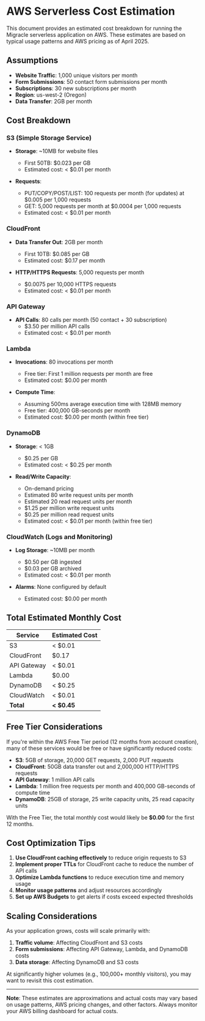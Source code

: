 # AWS Serverless Cost Estimation

This document provides an estimated cost breakdown for running the Migracle serverless application on AWS. These estimates are based on typical usage patterns and AWS pricing as of April 2025.

## Assumptions

- **Website Traffic**: 1,000 unique visitors per month
- **Form Submissions**: 50 contact form submissions per month
- **Subscriptions**: 30 new subscriptions per month
- **Region**: us-west-2 (Oregon)
- **Data Transfer**: 2GB per month

## Cost Breakdown

### S3 (Simple Storage Service)

- **Storage**: ~10MB for website files
  - First 50TB: $0.023 per GB
  - Estimated cost: < $0.01 per month

- **Requests**:
  - PUT/COPY/POST/LIST: 100 requests per month (for updates) at $0.005 per 1,000 requests
  - GET: 5,000 requests per month at $0.0004 per 1,000 requests
  - Estimated cost: < $0.01 per month

### CloudFront

- **Data Transfer Out**: 2GB per month
  - First 10TB: $0.085 per GB
  - Estimated cost: $0.17 per month

- **HTTP/HTTPS Requests**: 5,000 requests per month
  - $0.0075 per 10,000 HTTPS requests
  - Estimated cost: < $0.01 per month

### API Gateway

- **API Calls**: 80 calls per month (50 contact + 30 subscription)
  - $3.50 per million API calls
  - Estimated cost: < $0.01 per month

### Lambda

- **Invocations**: 80 invocations per month
  - Free tier: First 1 million requests per month are free
  - Estimated cost: $0.00 per month

- **Compute Time**:
  - Assuming 500ms average execution time with 128MB memory
  - Free tier: 400,000 GB-seconds per month
  - Estimated cost: $0.00 per month (within free tier)

### DynamoDB

- **Storage**: < 1GB
  - $0.25 per GB
  - Estimated cost: < $0.25 per month

- **Read/Write Capacity**:
  - On-demand pricing
  - Estimated 80 write request units per month
  - Estimated 20 read request units per month
  - $1.25 per million write request units
  - $0.25 per million read request units
  - Estimated cost: < $0.01 per month (within free tier)

### CloudWatch (Logs and Monitoring)

- **Log Storage**: ~10MB per month
  - $0.50 per GB ingested
  - $0.03 per GB archived
  - Estimated cost: < $0.01 per month

- **Alarms**: None configured by default
  - Estimated cost: $0.00 per month

## Total Estimated Monthly Cost

| Service     | Estimated Cost |
|-------------|----------------|
| S3          | < $0.01        |
| CloudFront  | $0.17          |
| API Gateway | < $0.01        |
| Lambda      | $0.00          |
| DynamoDB    | < $0.25        |
| CloudWatch  | < $0.01        |
| **Total**   | **< $0.45**    |

## Free Tier Considerations

If you're within the AWS Free Tier period (12 months from account creation), many of these services would be free or have significantly reduced costs:

- **S3**: 5GB of storage, 20,000 GET requests, 2,000 PUT requests
- **CloudFront**: 50GB data transfer out and 2,000,000 HTTP/HTTPS requests
- **API Gateway**: 1 million API calls
- **Lambda**: 1 million free requests per month and 400,000 GB-seconds of compute time
- **DynamoDB**: 25GB of storage, 25 write capacity units, 25 read capacity units

With the Free Tier, the total monthly cost would likely be **$0.00** for the first 12 months.

## Cost Optimization Tips

1. **Use CloudFront caching effectively** to reduce origin requests to S3
2. **Implement proper TTLs** for CloudFront cache to reduce the number of API calls
3. **Optimize Lambda functions** to reduce execution time and memory usage
4. **Monitor usage patterns** and adjust resources accordingly
5. **Set up AWS Budgets** to get alerts if costs exceed expected thresholds

## Scaling Considerations

As your application grows, costs will scale primarily with:

1. **Traffic volume**: Affecting CloudFront and S3 costs
2. **Form submissions**: Affecting API Gateway, Lambda, and DynamoDB costs
3. **Data storage**: Affecting DynamoDB and S3 costs

At significantly higher volumes (e.g., 100,000+ monthly visitors), you may want to revisit this cost estimation.

---

**Note**: These estimates are approximations and actual costs may vary based on usage patterns, AWS pricing changes, and other factors. Always monitor your AWS billing dashboard for actual costs.
